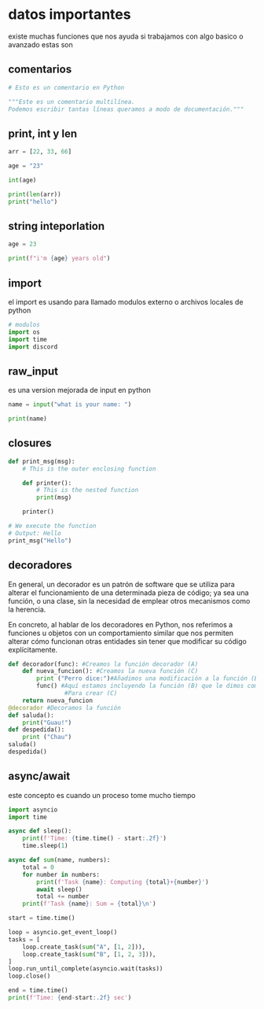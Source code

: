 # datos importantes

existe muchas funciones que nos ayuda si trabajamos con algo basico o avanzado estas son

## comentarios

``` python
# Esto es un comentario en Python

"""Este es un comentario multilínea.
Podemos escribir tantas líneas queramos a modo de documentación."""
```

## print, int y len

``` python
arr = [22, 33, 66] 

age = "23"

int(age)

print(len(arr))
print("hello")
```

## string inteporlation

``` python
age = 23

print(f"i'm {age} years old")
```

## import

el import es usando para llamado modulos externo o archivos locales de python

``` python
# modulos
import os
import time
import discord
```

## raw_input

es una version mejorada de input en python

``` python
name = input("what is your name: ")

print(name)
```

## closures

``` python
def print_msg(msg):
    # This is the outer enclosing function

    def printer():
        # This is the nested function
        print(msg)

    printer()

# We execute the function
# Output: Hello
print_msg("Hello")
```

## decoradores

En general, un decorador es un patrón de software que se utiliza para alterar el funcionamiento de una determinada pieza de código; ya sea una función, o una clase, sin la necesidad de emplear otros mecanismos como la herencia.

En concreto, al hablar de los decoradores en Python, nos referimos a funciones u objetos con un comportamiento similar que nos permiten alterar cómo funcionan otras entidades sin tener que modificar su código explícitamente.

``` python
def decorador(func): #Creamos la función decorador (A)
    def nueva_funcion(): #Creamos la nueva función (C)
        print ("Perro dice:")#Añadimos una modificación a la función (B) dentro (C)
        func() #Aquí estamos incluyendo la función (B) que le dimos como argumento a (A)
                #Para crear (C)
    return nueva_funcion
@decorador #Decoramos la función
def saluda():
    print("Guau!")
def despedida():
    print ("Chau")
saluda()
despedida()
```

## async/await

este concepto es cuando un proceso tome mucho tiempo

``` python
import asyncio
import time

async def sleep():
    print(f'Time: {time.time() - start:.2f}')
    time.sleep(1)

async def sum(name, numbers):
    total = 0
    for number in numbers:
        print(f'Task {name}: Computing {total}+{number}')
        await sleep()
        total += number
    print(f'Task {name}: Sum = {total}\n')

start = time.time()

loop = asyncio.get_event_loop()
tasks = [
    loop.create_task(sum("A", [1, 2])),
    loop.create_task(sum("B", [1, 2, 3])),
]
loop.run_until_complete(asyncio.wait(tasks))
loop.close()

end = time.time()
print(f'Time: {end-start:.2f} sec')
```
